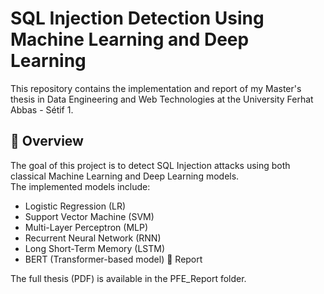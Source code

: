 # SQL Injection Detection Using Machine Learning and Deep Learning

This repository contains the implementation and report of my Master's thesis in Data Engineering and Web Technologies at the University Ferhat Abbas - Sétif 1.

## 🧠 Overview
The goal of this project is to detect SQL Injection attacks using both classical Machine Learning and Deep Learning models.  
The implemented models include:
- Logistic Regression (LR)
- Support Vector Machine (SVM)
- Multi-Layer Perceptron (MLP)
- Recurrent Neural Network (RNN)
- Long Short-Term Memory (LSTM)
- BERT (Transformer-based model)
📘 Report

The full thesis (PDF) is available in the PFE_Report
 folder.

